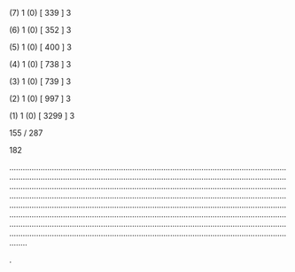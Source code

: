 (7) 1 (0) [ 339 ] 3 


(6) 1 (0) [ 352 ] 3 


(5) 1 (0) [ 400 ] 3 


(4) 1 (0) [ 738 ] 3 


(3) 1 (0) [ 739 ] 3 


(2) 1 (0) [ 997 ] 3 


(1) 1 (0) [ 3299 ] 3 


155 / 287 


182 


........................................................................................................................................................................................................................................................................................................................................................................................................................................................................................................................................................................................................................................................................................................................................................................................................................................................................................................................................................................................................................................ 


 


. 

